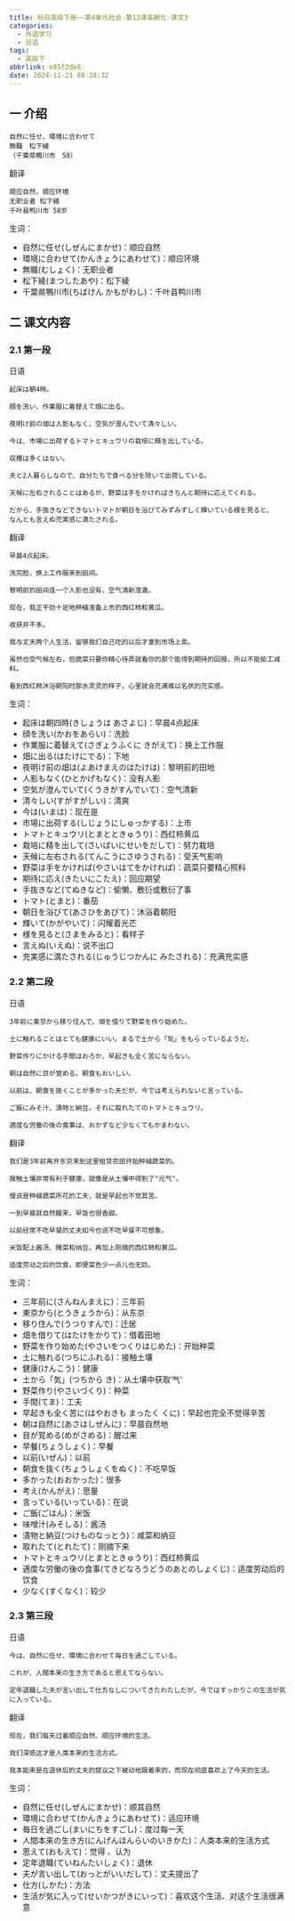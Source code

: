 ```yaml
---
title: 标日高级下册——第4单元社会-第13课高齢化-课文3
categories:
  - 外语学习
  - 日语
tags:
  - 高级下
abbrlink: e85f2de8
date: 2024-11-21 08:28:32
---
```

## 一 介绍

```
自然に任せ、環境に合わせて
無職　松下綾
（千葉県鴨川市　58）
```

<!--more-->

翻译

```
顺应自然，顺应环境
无职业者 松下綾
千叶县鸭川市 58岁
```

生词：

* 自然に任せ(しぜんにまかせ)：顺应自然
* 環境に合わせて(かんきょうにあわせて)：顺应环境
* 無職(むしょく)：无职业者
* 松下綾(まつしたあや)：松下綾
* 千葉県鴨川市(ちばけん かもがわし)：千叶县鸭川市

## 二  课文内容

### 2.1 第一段

日语

```
起床は朝4時。

顔を洗い、作業服に着替えて畑に出る。

夜明け前の畑は人影もなく、空気が澄んでいて清々しい。

今は、市場に出荷するトマトとキュウリの栽培に精を出している。

収穫は多くはない。

夫と2人暮らしなので、自分たちで食べる分を除いて出荷している。

天候に左右されることはあるが、野菜は手をかければきちんと期待に応えてくれる。

だから、手抜きなどできないトマトが朝日を浴びてみずみずしく輝いている様を見ると、
なんとも言えぬ充実感に満たされる。
```

翻译

```
早晨4点起床。

洗完脸，换上工作服来到田间。

黎明前的田间连一个人影也没有，空气清新澄澈。

现在，我正干劲十足地种植准备上市的西红柿和黄瓜。

收获并不多。

我与丈夫两个人生活，留够我们自己吃的以后才拿到市场上卖。

虽然也受气候左右，但蔬菜只要你精心侍弄就看你的那个能得到期待的回报，所以不能偷工减料。

看到西红柿沐浴朝阳时那水灵灵的样子，心里就会充满难以名状的充实感。
```

生词：

* 起床は朝四時(きしょうは あさよじ)：早晨4点起床
* 顔を洗い(かおをあらい)：洗脸
* 作業服に着替えて(さぎょうふくに きがえて)：换上工作服
* 畑に出る(はたけにでる)：下地
* 夜明け前の畑は(よあけまえのはたけは)：黎明前的田地
* 人影もなく(ひとかげもなく)：没有人影
* 空気が澄んでいて(くうきがすんでいて)：空气清新
* 清々しい(すがすがしい)：清爽
* 今は(いまは)：现在是
* 市場に出荷する(しじょうにしゅっかする)：上市
* トマトとキュウリ(とまとときゅうり)：西红柿黄瓜
* 栽培に精を出して(さいばいにせいをだして)：努力栽培
* 天候に左右される(てんこうにさゆうされる)：受天气影响
* 野菜は手をかければ(やさいはてをかければ)：蔬菜只要精心照料
* 期待に応え(きたいにこたえ)：回应期望
* 手抜きなど(てぬきなど)：偷懒、敷衍或敷衍了事
* トマト(とまと)：番茄
* 朝日を浴びて(あさひをあびて)：沐浴着朝阳
* 輝いて(かがやいて)：闪耀着光芒
* 様を見ると(さまをみると)：看样子
* 言えぬ(いえぬ)：说不出口
* 充実感に満たされる(じゅうじつかんに みたされる)：充满充实感

### 2.2 第二段

日语

```
3年前に東京から移り住んで、畑を借りて野菜を作り始めた。

土に触れることはとても健康にいい。まるで土から「気」をもらっているようだ。

野菜作りにかける手間はおろか、早起きも全く苦にならない。

朝は自然に目が覚める。朝食もおいしい。

以前は、朝食を抜くことが多かった夫だが、今では考えられないと言っている。

ご飯にみそ汁、漬物と納豆。それに取れたてのトマトとキュウリ。

適度な労働の後の食事は、おかずなど少なくてもかまわない。
```

翻译

```
我们是3年前离开东京来到这里租赁农田开始种植蔬菜的。

接触土壤非常有利于健康，就像是从土壤中得到了"元气"。

慢说是种植蔬菜所花的工夫，就是早起也不觉其苦。

一到早晨就自然醒来，早饭也很香甜。

以前经常不吃早餐的丈夫如今也说不吃早餐不可想象。

米饭配上酱汤、腌菜和纳豆。再加上刚摘的西红柿和黄瓜。

适度劳动之后的饮食，即便菜色少一点儿也无妨。
```

生词：

* 三年前に(さんねんまえに)：三年前
* 東京から(とうきょうから)：从东京
* 移り住んで(うつりすんで)：迁居
* 畑を借りて(はたけをかりて)：借着田地
* 野菜を作り始めた(やさいをつくりはじめた)：开始种菜
* 土に触れる(つちにふれる)：接触土壤
* 健康(けんこう)：健康
* 土から「気」(つちから き)：从土壤中获取‘气‘
* 野菜作り(やさいづくり)：种菜
* 手間(てま)：工夫
* 早起きも全く苦に(はやおきも まったく くに)：早起也完全不觉得辛苦
* 朝は自然に(あさはしぜんに)：早晨自然地
* 目が覚める(めがさめる)：醒过来
* 早餐(ちょうしょく)：早餐
* 以前(いぜん)：以前
* 朝食を抜く(ちょうしょくをぬく)：不吃早饭
* 多かった(おおかった)：很多
* 考え(かんがえ)：思量
* 言っている(いっている)：在说
* ご飯(ごはん)：米饭
* 味噌汁(みそしる)：酱汤
* 漬物と納豆(つけものなっとう)：咸菜和纳豆
* 取れたて(とれたて)：刚摘下来
* トマトとキュウリ(とまとときゅうり)：西红柿黄瓜
* 適度な労働の後の食事(てきどなろうどうのあとのしょくじ)：适度劳动后的饮食
* 少なく(すくなく)：较少

### 2.3 第三段

日语

```
今は、自然に任せ、環境に合わせて毎日を過ごしている。

これが、人間本来の生き方であると思えてならない。

定年退職した夫が言い出して仕方なしについてきたわたしだが、今ではすっかりこの生活が気に入っている。
```

翻译

```
现在，我们每天过着顺应自然、顺应环境的生活。

我们深感这才是人类本来的生活方式。

我本能来是在退休后的丈夫的提议之下被动地跟着来的，而现在彻底喜欢上了今天的生活。
```

生词：

* 自然に任せ(しぜんにまかせ)：顺其自然
* 環境に合わせて(かんきょうにあわせて)：适应环境
* 毎日を過ごし(まいにちをすごし)：度过每一天
* 人間本来の生き方(にんげんほんらいのいきかた)：人类本来的生活方式
* 思えて(おもえて)：觉得 、认为
* 定年退職(ていねんたいしょく)：退休
* 夫が言い出して(おっとがいいだして)：丈夫提出了
* 仕方(しかた)：方法
* 生活が気に入って(せいかつがきにいって)：喜欢这个生活、对这个生活很满意

